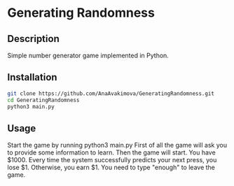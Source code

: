 # Generating Randomness

## Description
Simple number generator game implemented in Python.

## Installation
```sh
git clone https://github.com/AnaAvakimova/GeneratingRandomness.git
cd GeneratingRandomness
python3 main.py
```

## Usage
Start the game by running python3 main.py 
First of all the game will ask you to provide some information to learn. 
Then the game will start. You have $1000. Every time the system successfully predicts your next press, you lose $1.
Otherwise, you earn $1. You need to type "enough" to leave the game. 
